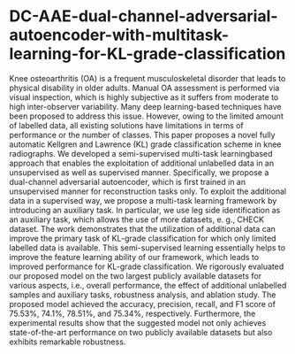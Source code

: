 # DC-AAE-dual-channel-adversarial-autoencoder-with-multitask-learning-for-KL-grade-classification

Knee osteoarthritis (OA) is a frequent musculoskeletal disorder that leads to physical disability in older adults. Manual OA assessment is performed via visual inspection, which is highly subjective as it suffers from moderate to high inter-observer variability. Many deep learning-based techniques have been proposed to address this issue. However, owing to the limited amount of labelled data, all existing solutions have limitations in terms of performance or the number of classes. This paper proposes a novel fully automatic Kellgren and Lawrence (KL) grade classification scheme in knee radiographs. We developed a semi-supervised multi-task learningbased approach that enables the exploitation of additional unlabelled data in an unsupervised as well as supervised manner. Specifically, we propose a dual-channel adversarial autoencoder, which is first trained in an unsupervised manner for reconstruction tasks only. To exploit the additional data in a supervised way, we propose a multi-task learning framework by introducing an auxiliary task. In particular, we use leg side identification as an auxiliary task, which allows the use of more datasets, e. g., CHECK dataset. The work demonstrates that the utilization of additional data can improve the primary task of KL-grade classification for which only limited labelled data is available. This semi-supervised learning essentially helps to improve the feature learning ability of our framework, which leads to improved performance for KL-grade classification. We rigorously evaluated our proposed model on the two largest publicly available datasets for various aspects, i.e., overall performance, the effect of additional unlabelled samples and auxiliary tasks, robustness analysis, and ablation study. The proposed model achieved the accuracy, precision, recall, and F1 score of 75.53%, 74.1%, 78.51%, and 75.34%, respectively. Furthermore, the experimental results show that the suggested model not only achieves state-of-the-art performance on two publicly available datasets but also exhibits remarkable robustness.

